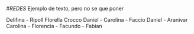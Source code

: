 #_REDES_
Ejemplo de texto, pero no se que poner


Delifina - Ripoll 
FIorella Crocco
Daniel - 
Carolina - Faccio 
 Daniel - Aranivar 
Carolina - 
Florencia - 
Facundo - 
Fabian

